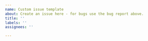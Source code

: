 ```yaml
---
name: Custom issue template
about: Create an issue here - for bugs use the bug report above.
title: ''
labels: ''
assignees: ''

---
```



